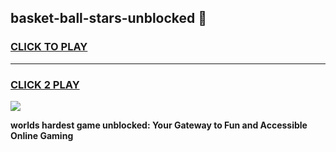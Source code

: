 
## basket-ball-stars-unblocked 👋
<h3>
<a href="https://premium.freeplayer.one?title=basket-ball-stars-unblocked&ref=14F">CLICK TO PLAY</a></h3>
<hr>

<h3>
<a href="https://premium.freeplayer.one?title=basket-ball-stars-unblocked&ref=14F">CLICK 2 PLAY</a>
  
</h3>

<a href="https://premium.freeplayer.one?title=basket-ball-stars-unblocked&ref=12F/"><img src="https://clearcache.store/games.png"></a>


**worlds hardest game unblocked: Your Gateway to Fun and Accessible Online Gaming**
